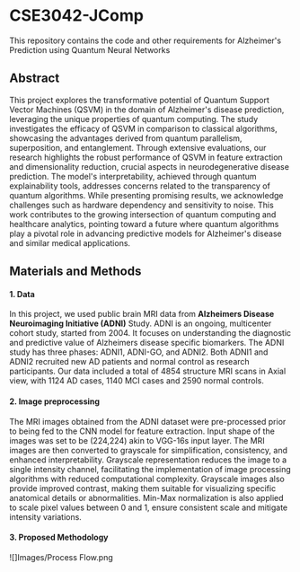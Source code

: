 # CSE3042-JComp
This repository contains the code and other requirements for Alzheimer's Prediction using Quantum Neural Networks

## Abstract
This project explores the transformative potential of Quantum Support Vector Machines (QSVM) in the domain of Alzheimer's disease prediction, leveraging the unique properties of quantum computing. The study investigates the efficacy of QSVM in comparison to classical algorithms, showcasing the advantages derived from quantum parallelism, superposition, and entanglement. Through extensive evaluations, our research highlights the robust performance of QSVM in feature extraction and dimensionality reduction, crucial aspects in neurodegenerative disease prediction. The model's interpretability, achieved through quantum explainability tools, addresses concerns related to the transparency of quantum algorithms. While presenting promising results, we acknowledge challenges such as hardware dependency and sensitivity to noise. This work contributes to the growing intersection of quantum computing and healthcare analytics, pointing toward a future where quantum algorithms play a pivotal role in advancing predictive models for Alzheimer's disease and similar medical applications.

## Materials and Methods
#### 1. Data
In this project, we used public brain MRI data from **Alzheimers Disease Neuroimaging Initiative (ADNI)** Study. ADNI is an ongoing, multicenter cohort study, started from 2004. It focuses on understanding the diagnostic and predictive value of Alzheimers disease specific biomarkers. The ADNI study has three phases: ADNI1, ADNI-GO, and ADNI2. Both ADNI1 and ADNI2 recruited new AD patients and normal control as research participants. Our data included a total of 4854 structure MRI scans in Axial view, with 1124 AD cases, 1140 MCI cases and 2590 normal controls.

#### 2. Image preprocessing
The MRI images obtained from the ADNI dataset were pre-processed prior to being fed to the CNN model for feature extraction. Input shape of the images was set to be (224,224) akin to VGG-16s input layer.  The MRI images are then converted to grayscale for simplification, consistency, and enhanced interpretability. Grayscale representation reduces the image to a single intensity channel, facilitating the implementation of image processing algorithms with reduced computational complexity. Grayscale images also provide improved contrast, making them suitable for visualizing specific anatomical details or abnormalities. Min-Max normalization is also applied to scale pixel values between 0 and 1, ensure consistent scale and mitigate intensity variations.

#### 3. Proposed Methodology
![]Images/Process Flow.png
